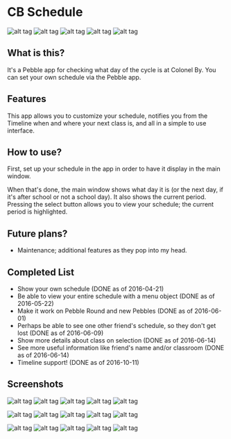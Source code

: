 # CB Schedule

![alt tag](https://github.com/cheeseisdisgusting/cbschedule/blob/master/screenshots/mainWind.png)
![alt tag](https://github.com/cheeseisdisgusting/cbschedule/blob/master/screenshots/appSchedule.png)
![alt tag](https://github.com/cheeseisdisgusting/cbschedule/blob/master/screenshots/extraDetailWindow_Basalt.png)
![alt tag](https://github.com/cheeseisdisgusting/cbschedule/blob/master/screenshots/timeline_basalt.png)
![alt tag](https://github.com/cheeseisdisgusting/cbschedule/blob/master/screenshots/timeline_basalt_1.png)


## What is this?

It's a Pebble app for checking what day of the cycle is at Colonel By. You can set your own schedule via the Pebble app.

## Features

This app allows you to customize your schedule, notifies you from the Timeline when and where your next class is, and all in a simple to use interface.

## How to use?

First, set up your schedule in the app in order to have it display in the main window.

When that's done, the main window shows what day it is (or the next day, if it's after school or not a school day). It also shows the current period. Pressing the select button allows you to view your schedule; the current period is highlighted.

## Future plans?

- Maintenance; additional features as they pop into my head.

## Completed List

- Show your own schedule (DONE as of 2016-04-21)
- Be able to view your entire schedule with a menu object (DONE as of 2016-05-22)
- Make it work on Pebble Round and new Pebbles (DONE as of 2016-06-01)
- Perhaps be able to see one other friend's schedule, so they don't get lost (DONE as of 2016-06-09)
- Show more details about class on selection (DONE as of 2016-06-14)
- See more useful information like friend's name and/or classroom (DONE as of 2016-06-14)
- Timeline support! (DONE as of 2016-10-11)

## Screenshots

![alt tag](https://github.com/cheeseisdisgusting/cbschedule/blob/master/screenshots/Main%20Menu%20v2.gif)
![alt tag](https://github.com/cheeseisdisgusting/cbschedule/blob/master/screenshots/Friend%20Menu%20v2.gif)
![alt tag](https://github.com/cheeseisdisgusting/cbschedule/blob/master/screenshots/extraDetailWindow_Basalt.png)
![alt tag](https://github.com/cheeseisdisgusting/cbschedule/blob/master/screenshots/timeline_basalt.png)
![alt tag](https://github.com/cheeseisdisgusting/cbschedule/blob/master/screenshots/timeline_basalt_1.png)

![alt tag](https://github.com/cheeseisdisgusting/cbschedule/blob/master/screenshots/mainWindBnW.png)
![alt tag](https://github.com/cheeseisdisgusting/cbschedule/blob/master/screenshots/scheduleMenuBnW.png)
![alt tag](https://github.com/cheeseisdisgusting/cbschedule/blob/master/screenshots/extraDetailsAplite_2.png)
![alt tag](https://github.com/cheeseisdisgusting/cbschedule/blob/master/screenshots/timeline_aplite.png)
![alt tag](https://github.com/cheeseisdisgusting/cbschedule/blob/master/screenshots/timeline_aplite_v2.png)

![alt tag](https://github.com/cheeseisdisgusting/cbschedule/blob/master/screenshots/mainWindRound.png)
![alt tag](https://github.com/cheeseisdisgusting/cbschedule/blob/master/screenshots/scheduleMenuRound.png)
![alt tag](https://github.com/cheeseisdisgusting/cbschedule/blob/master/screenshots/extraDetails_chalk.png)
![alt tag](https://github.com/cheeseisdisgusting/cbschedule/blob/master/screenshots/timeline_chalk.png)
![alt tag](https://github.com/cheeseisdisgusting/cbschedule/blob/master/screenshots/timeline_chalk_v2.png)
